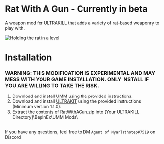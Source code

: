 # Rat With A Gun - Currently in beta
A weapon mod for ULTRAKILL that adds a variety of rat-based weaponry to play with.
 
![Holding the rat in a level](https://i.imgur.com/3WvMGPZ.jpg)
 
# Installation
### WARNING: THIS MODIFICATION IS EXPERIMENTAL AND MAY MESS WITH YOUR GAME INSTALLATION. ONLY INSTALL IF YOU ARE WILLING TO TAKE THE RISK.
1. Download and install [UMM](https://github.com/Temperz87/ultra-mod-manager) using the provided instructions.
2. Download and install [ULTRAKIT](https://github.com/PetersonE1/UltrakitLibrary) using the provided instructions (Minimum version 1.1.0).
3. Extract the contents of RatWithAGun.zip into [Your ULTRAKILL Directory]\BepInEx\UMM Mods\

##

If you have any questions, feel free to DM `Agent of Nyarlathotep#7519` on Discord
